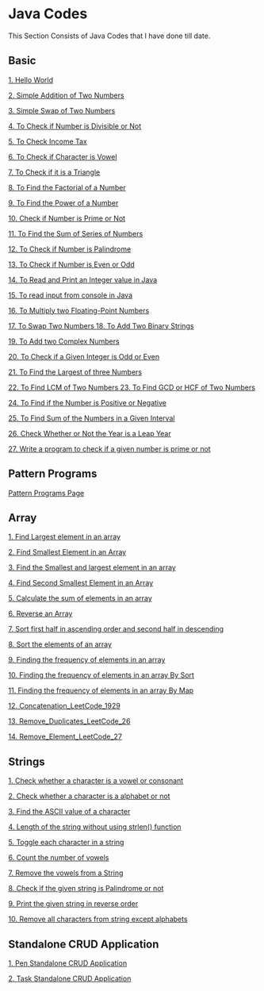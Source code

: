 # Java Codes

This Section Consists of Java Codes that I have done till date.


## Basic 
<a href="https://github.com/NilayPawale/Core-Java/blob/30ea52b60544b7ddd5590efd9bf11e39860113d5/Code/Basic/Hello_World.java">1. Hello World </a>

<a href="https://github.com/NilayPawale/Core-Java/blob/30ea52b60544b7ddd5590efd9bf11e39860113d5/Code/Basic/Simple_Add.java">2. Simple Addition of Two Numbers </a>

<a href="https://github.com/NilayPawale/Core-Java/blob/30ea52b60544b7ddd5590efd9bf11e39860113d5/Code/Basic/Simple_Swap.java">3. Simple Swap of Two Numbers </a>

<a href="https://github.com/NilayPawale/Core-Java/blob/30ea52b60544b7ddd5590efd9bf11e39860113d5/Code/Basic/Divisibility.java">4. To Check if Number is Divisible or Not </a>

<a href="https://github.com/NilayPawale/Core-Java/blob/30ea52b60544b7ddd5590efd9bf11e39860113d5/Code/Basic/Basic_Income.java">5. To Check Income Tax </a>

<a href="https://github.com/NilayPawale/Core-Java/blob/30ea52b60544b7ddd5590efd9bf11e39860113d5/Code/Basic/Vowel.java">6. To Check if Character is Vowel </a>

<a href="https://github.com/NilayPawale/Core-Java/blob/30ea52b60544b7ddd5590efd9bf11e39860113d5/Code/Basic/Basic_Triangle.java">7. To Check if it is a Triangle </a>

<a href="https://github.com/NilayPawale/Core-Java/blob/30ea52b60544b7ddd5590efd9bf11e39860113d5/Code/Basic/Factorial.java">8. To Find the Factorial of a Number </a>

<a href="https://github.com/NilayPawale/Core-Java/blob/30ea52b60544b7ddd5590efd9bf11e39860113d5/Code/Basic/Power.java">9. To Find the Power of a Number </a>

<a href="https://github.com/NilayPawale/Core-Java/blob/30ea52b60544b7ddd5590efd9bf11e39860113d5/Code/Basic/Check_Prime_or_Not.java">10. Check if Number is Prime or Not </a>

<a href="https://github.com/NilayPawale/Core-Java/blob/30ea52b60544b7ddd5590efd9bf11e39860113d5/Code/Basic/Sum_of_Series.java">11. To Find the Sum of Series of Numbers </a>

<a href="https://github.com/NilayPawale/Core-Java/blob/30ea52b60544b7ddd5590efd9bf11e39860113d5/Code/Basic/Palindrome.java">12. To Check if Number is Palindrome </a>

<a href="https://github.com/NilayPawale/Core-Java/blob/30ea52b60544b7ddd5590efd9bf11e39860113d5/Code/Basic/Simple_Swap.java">13. To Check if Number is Even or Odd </a>

<a href="https://github.com/NilayPawale/Core-Java/blob/30ea52b60544b7ddd5590efd9bf11e39860113d5/Code/Basic/G_P1_Read_Number.java">14. To Read and Print an Integer value in Java </a>

<a href="https://github.com/NilayPawale/Core-Java/blob/30ea52b60544b7ddd5590efd9bf11e39860113d5/Code/Basic/G_P2_Input_from_Console.java">15. To read input from console in Java </a>

<a href="https://github.com/NilayPawale/Core-Java/blob/30ea52b60544b7ddd5590efd9bf11e39860113d5/Code/Basic/G_P3_Multiply_Float.java">16. To Multiply two Floating-Point Numbers </a>

<a href="https://github.com/NilayPawale/Core-Java/blob/30ea52b60544b7ddd5590efd9bf11e39860113d5/Code/Basic/G_P4_Swap.java">17. To Swap Two Numbers </a>
<a href="https://github.com/NilayPawale/Core-Java/blob/30ea52b60544b7ddd5590efd9bf11e39860113d5/Code/Basic/G_P5_Add_Binary_Strings.java">18. To Add Two Binary Strings </a>

<a href="https://github.com/NilayPawale/Core-Java/blob/30ea52b60544b7ddd5590efd9bf11e39860113d5/Code/Basic/G_P6_Add_Complex_Numbers.java">19. To Add two Complex Numbers </a>

<a href="https://github.com/NilayPawale/Core-Java/blob/30ea52b60544b7ddd5590efd9bf11e39860113d5/Code/Basic/G_P7_Even_Odd.java">20. To Check if a Given Integer is Odd or Even </a>

<a href="https://github.com/NilayPawale/Core-Java/blob/30ea52b60544b7ddd5590efd9bf11e39860113d5/Code/Basic/G_P8_Largest_Number.java">21. To Find the Largest of three Numbers </a>

<a href="https://github.com/NilayPawale/Core-Java/blob/30ea52b60544b7ddd5590efd9bf11e39860113d5/Code/Basic/G_P9_LCM.java">22. To Find LCM of Two Numbers </a>
<a href="https://github.com/NilayPawale/Core-Java/blob/30ea52b60544b7ddd5590efd9bf11e39860113d5/Code/Basic/G_PP10_GCD.java">23. To Find GCD or HCF of Two Numbers </a>

<a href="https://github.com/NilayPawale/Core-Java/blob/30ea52b60544b7ddd5590efd9bf11e39860113d5/Code/Basic/P1_Positive_Negative.java">24. To Find if the Number is Positive or Negative </a>

<a href="https://github.com/NilayPawale/Core-Java/blob/30ea52b60544b7ddd5590efd9bf11e39860113d5/Code/Basic/P2_Sum_of_Numbers_in_Interval.java">25. To Find Sum of the Numbers in a Given Interval </a>

<a href="https://github.com/NilayPawale/Core-Java/blob/30ea52b60544b7ddd5590efd9bf11e39860113d5/Code/Basic/P3_Leap_Year.java">26. Check Whether or Not the Year is a Leap Year </a>

<a href="https://github.com/NilayPawale/Core-Java/blob/30ea52b60544b7ddd5590efd9bf11e39860113d5/Code/Basic/P4_Prime_Number.java">27. Write a program to check if a given number is prime or not </a>


## Pattern Programs
<a href="https://github.com/NilayPawale/Core-Java/blob/30ea52b60544b7ddd5590efd9bf11e39860113d5/Code/Pattern%20Problems/README.md">Pattern Programs Page</a>


## Array
<a href="https://github.com/NilayPawale/Core-Java/blob/30ea52b60544b7ddd5590efd9bf11e39860113d5/Code/Array/P1_Largest_Element.java">1. Find Largest element in an array </a>

<a href="https://github.com/NilayPawale/Core-Java/blob/30ea52b60544b7ddd5590efd9bf11e39860113d5/Code/Array/P2_Smallest_Element.java">2. Find Smallest Element in an Array </a>

<a href="https://github.com/NilayPawale/Core-Java/blob/30ea52b60544b7ddd5590efd9bf11e39860113d5/Code/Array/P3_Smallest_Largest.java">3. Find the Smallest and largest element in an array </a>

<a href="https://github.com/NilayPawale/Core-Java/blob/30ea52b60544b7ddd5590efd9bf11e39860113d5/Code/Array/P4_Second_Smallest.java">4. Find Second Smallest Element in an Array </a>

<a href="https://github.com/NilayPawale/Core-Java/blob/30ea52b60544b7ddd5590efd9bf11e39860113d5/Code/Array/P5_Sum_Of_Elements.java">5. Calculate the sum of elements in an array </a>

<a href="https://github.com/NilayPawale/Core-Java/blob/30ea52b60544b7ddd5590efd9bf11e39860113d5/Code/Array/P6_Reverse_Array.java">6. Reverse an Array </a>

<a href="https://github.com/NilayPawale/Core-Java/blob/30ea52b60544b7ddd5590efd9bf11e39860113d5/Code/Array/P7_Sort_Ascending_Descending.java">7. Sort first half in ascending order and second half in descending </a>

<a href="https://github.com/NilayPawale/Core-Java/blob/30ea52b60544b7ddd5590efd9bf11e39860113d5/Code/Array/P8_Sort_Array.java">8. Sort the elements of an array </a>

<a href="https://github.com/NilayPawale/Core-Java/blob/30ea52b60544b7ddd5590efd9bf11e39860113d5/Code/Array/P9_Frequency_of_Elements_Basic.java">9. Finding the frequency of elements in an array </a>

<a href="https://github.com/NilayPawale/Core-Java/blob/30ea52b60544b7ddd5590efd9bf11e39860113d5/Code/Array/P9_Frequency_of_Elements_Sort.java">10. Finding the frequency of elements in an array By Sort </a>

<a href="https://github.com/NilayPawale/Core-Java/blob/30ea52b60544b7ddd5590efd9bf11e39860113d5/Code/Array/P9_Frequency_of_Elements_Map.java">11. Finding the frequency of elements in an array By Map </a>

<a href="https://github.com/NilayPawale/Core-Java/blob/30ea52b60544b7ddd5590efd9bf11e39860113d5/Code/Array/Concatenation_1929.java">12. Concatenation_LeetCode_1929 </a>

<a href="https://github.com/NilayPawale/Core-Java/blob/30ea52b60544b7ddd5590efd9bf11e39860113d5/Code/Array/Remove_Duplicates_26.java">13. Remove_Duplicates_LeetCode_26 </a>

<a href="https://github.com/NilayPawale/Core-Java/blob/30ea52b60544b7ddd5590efd9bf11e39860113d5/Code/Array/Remove_Element_27.java">14. Remove_Element_LeetCode_27 </a>

## Strings
<a href="https://github.com/NilayPawale/Core-Java/blob/30ea52b60544b7ddd5590efd9bf11e39860113d5/Code/Strings/P1_Vowel_Consonant.java">1. Check whether a character is a vowel or consonant </a>

<a href="https://github.com/NilayPawale/Core-Java/blob/30ea52b60544b7ddd5590efd9bf11e39860113d5/Code/Strings/P2_Check_Alphabet.java">2. Check whether a character is a alphabet or not </a>

<a href="">3. Find the ASCII value of a character </a>

<a href="https://github.com/NilayPawale/Core-Java/blob/30ea52b60544b7ddd5590efd9bf11e39860113d5/Code/Strings/P3_Length.java">4. Length of the string without using strlen() function </a>

<a href="">5. Toggle each character in a string </a>

<a href="https://github.com/NilayPawale/Core-Java/blob/30ea52b60544b7ddd5590efd9bf11e39860113d5/Code/Strings/P4_Vowels_in_String.java">6. Count the number of vowels </a>

<a href="https://github.com/NilayPawale/Core-Java/blob/30ea52b60544b7ddd5590efd9bf11e39860113d5/Code/Strings/P5_Remove_Vowels.java">7. Remove the vowels from a String </a>

<a href="https://github.com/NilayPawale/Core-Java/blob/30ea52b60544b7ddd5590efd9bf11e39860113d5/Code/Strings/P6_String_Palindrome.java">8. Check if the given string is Palindrome or not </a>

<a href="https://github.com/NilayPawale/Core-Java/blob/30ea52b60544b7ddd5590efd9bf11e39860113d5/Code/Strings/P7_Reverse_String.java">9. Print the given string in reverse order </a>

<a href="https://github.com/NilayPawale/Core-Java/blob/30ea52b60544b7ddd5590efd9bf11e39860113d5/Code/Strings/P8_Remove_Special_Characters.java">10. Remove all characters from string except alphabets </a>


## Standalone CRUD Application
<a href="https://github.com/NilayPawale/Core-Java/blob/869eed4d1cb61b58f26e1e7c4d2b3df250584e8f/Standalone%20CRUD%20Applications/Pen_Standalone/README.md">1. Pen Standalone CRUD Application </a>

<a href="">2. Task Standalone CRUD Application </a>
